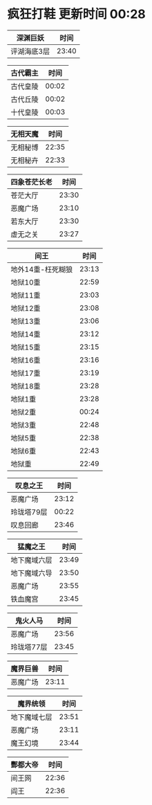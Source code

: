 # 疯狂打鞋 更新时间 00:28

| 深渊巨妖   | 时间    |
|--------|-------|
| 评湖海底3层 | 23:40 |

| 古代霸主   | 时间    |
|--------|-------|
| 古代皇陵 | 00:02 |
| 古代丘陵 | 00:02 |
| 十代皇陵 | 00:03 |

| 无相天魔   | 时间    |
|--------|-------|
| 无相秘博 | 22:35 |
| 无相秘卉 | 22:33 |

| 四象苍茫长老   | 时间    |
|--------|-------|
| 苍茫大厅 | 23:30 |
| 恶魔广场 | 23:10 |
| 若东大厅 | 23:30 |
| 虚无之关 | 23:27 |

| 间王   | 时间    |
|--------|-------|
| 地外14重-枉死糊狼 | 23:13 |
| 地狱10重 | 22:59 |
| 地狱11重 | 23:03 |
| 地狱12重 | 23:08 |
| 地狱13重 | 23:06 |
| 地狱14重 | 23:12 |
| 地狱15重 | 23:15 |
| 地狱16重 | 23:16 |
| 地狱17重 | 23:19 |
| 地狱18重 | 23:28 |
| 地狱1重 | 23:28 |
| 地狱2重 | 00:24 |
| 地狱3重 | 22:48 |
| 地狱5重 | 22:38 |
| 地狱6重 | 22:43 |
| 地狱重 | 22:49 |

| 叹息之王   | 时间    |
|--------|-------|
| 恶魔广场 | 23:12 |
| 玲珑塔79层 | 00:22 |
| 叹息回廊 | 23:46 |

| 猛魔之王   | 时间    |
|--------|-------|
| 地下魔域六层 | 23:49 |
| 地下魔域六导 | 23:50 |
| 恶魔广场 | 23:55 |
| 铁血魔宫 | 23:45 |

| 鬼火人马   | 时间    |
|--------|-------|
| 恶魔广场 | 23:56 |
| 玲珑塔77层 | 23:45 |

| 魔界巨兽   | 时间    |
|--------|-------|
| 恶魔广场 | 23:11 |

| 魔界统领   | 时间    |
|--------|-------|
| 地下魔域七层 | 23:51 |
| 恶魔广场 | 23:11 |
| 魔王幻境 | 23:44 |

| 酆都大帝   | 时间    |
|--------|-------|
| 间王网 | 22:36 |
| 阎王 | 22:36 |